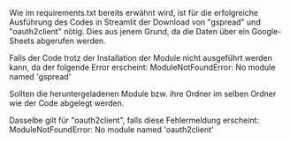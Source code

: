 Wie im requirements.txt bereits erwähnt wird, ist für die erfolgreiche Ausführung des Codes in Streamlit der Download von "gspread" und "oauth2client" nötig. Dies aus jenem Grund, da die Daten über ein Google-Sheets abgerufen werden.

Falls der Code trotz der Installation der Module nicht ausgeführt werden kann, da der folgende Error erscheint:
  ModuleNotFoundError: No module named 'gspread'

Sollten die heruntergeladenen Module bzw. ihre Ordner im selben Ordner wie der Code abgelegt werden.

Dasselbe gilt für "oauth2client", falls diese Fehlermeldung erscheint:
  ModuleNotFoundError: No module named 'oauth2client'

